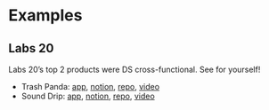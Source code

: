 # Examples

## Labs 20 

Labs 20’s top 2 products were DS cross-functional. See for yourself!

- Trash Panda: [app](https://thetrashpanda.com/), [notion](https://www.notion.so/lambdaschool/Trash-Panda-67d181b703da4c879499f0ca879d4ea4), [repo](https://github.com/Lambda-School-Labs/trashpanda-ds), [video](https://drive.google.com/file/d/1M2tlcKxAF47ifYBPFI7pk3dxNJNN2bDe/view?usp=sharing) 
- Sound Drip: [app](https://www.sound-drip.com/), [notion](https://www.notion.so/lambdaschool/Sound-Drip-c2692272e5bd4299bb10ae694792e0e2), [repo](https://github.com/Lambda-School-Labs/Music-Meteorologist-ds), [video](https://drive.google.com/file/d/1JSvxRMSfZ0Dzini22cDH6g5xTOTquj8v/view?usp=sharing)
